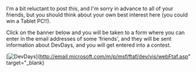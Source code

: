 I'm a bit reluctant to post this, and I'm sorry in advance to all of your friends, but you should think about your own best interest here (you could win a Tablet PC!!).

Click on the banner below and you will be taken to a form where you can enter in the email addresses of some &#8216;friends', and they will be sent information about DevDays, and you will get entered into a contest.

[<img alt="DevDays" src="http://msdn.microsoft.com/events/devdays/images/RFAF_banner140x100.jpg" border="0" />](http://email.microsoft.com/m/p/msf/ftaf/dev/vis/webFtaf.asp" target="_blank)

